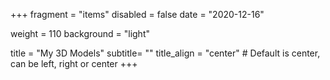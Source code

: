+++
fragment = "items"
disabled = false
date = "2020-12-16"

weight = 110
background = "light"

title = "My 3D Models"
subtitle= ""
title_align = "center" # Default is center, can be left, right or center
+++

